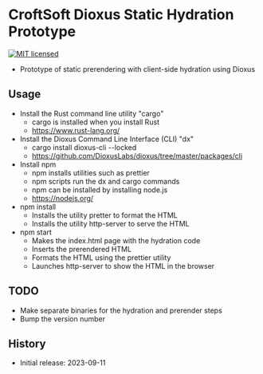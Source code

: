 # CroftSoft Dioxus Static Hydration Prototype

[![MIT licensed][mit-badge]][mit-url]

[mit-badge]: https://img.shields.io/badge/license-MIT-blue.svg
[mit-url]: https://github.com/david-wallace-croft/dioxus-static-hydration/blob/main/LICENSE.txt

- Prototype of static prerendering with client-side hydration using Dioxus

## Usage

- Install the Rust command line utility "cargo"
  - cargo is installed when you install Rust
  - https://www.rust-lang.org/
- Install the Dioxus Command Line Interface (CLI) "dx"
  - cargo install dioxus-cli --locked
  - https://github.com/DioxusLabs/dioxus/tree/master/packages/cli
- Install npm
  - npm installs utilities such as prettier
  - npm scripts run the dx and cargo commands
  - npm can be installed by installing node.js
  - https://nodejs.org/
- npm install
  - Installs the utility pretter to format the HTML
  - Installs the utility http-server to serve the HTML
- npm start
  - Makes the index.html page with the hydration code
  - Inserts the prerendered HTML
  - Formats the HTML using the prettier utility
  - Launches http-server to show the HTML in the browser

## TODO

- Make separate binaries for the hydration and prerender steps
- Bump the version number

## History

- Initial release: 2023-09-11

